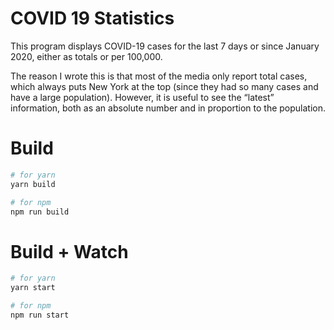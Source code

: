 # COVID 19 Statistics

This program displays COVID-19 cases for the last 7 days or since January 2020,
either as totals or per 100,000.

The reason I wrote this is that most of the media only report total cases, which always puts New York at the top (since they had so many cases and have a large population). However, it is useful to see the “latest” information, both as an absolute number and in proportion to the population.

# Build

```bash
# for yarn
yarn build

# for npm
npm run build
```

# Build + Watch

```bash
# for yarn
yarn start

# for npm
npm run start
```

